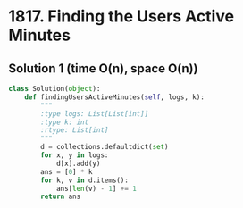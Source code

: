# 1817. Finding the Users Active Minutes

## Solution 1 (time O(n), space O(n))

```python
class Solution(object):
    def findingUsersActiveMinutes(self, logs, k):
        """
        :type logs: List[List[int]]
        :type k: int
        :rtype: List[int]
        """
        d = collections.defaultdict(set)
        for x, y in logs:
            d[x].add(y)
        ans = [0] * k
        for k, v in d.items():
            ans[len(v) - 1] += 1
        return ans
```
